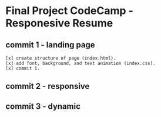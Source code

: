 # Final Project CodeCamp - Responesive Resume

## commit 1 - landing page

    [x] create structure of page (index.html).
    [x] add font, background, and text animation (index.css).
    [x] commit 1.

## commit 2 - responsive 

## commit 3 - dynamic